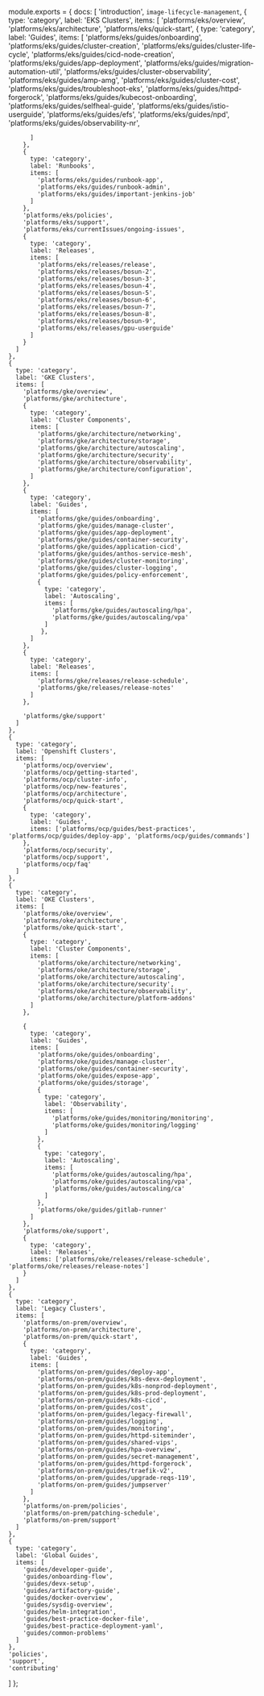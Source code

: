 module.exports = {
  docs: [
    'introduction',
    `image-lifecycle-management`,
    {
      type: 'category',
      label: 'EKS Clusters',
      items: [
        'platforms/eks/overview',
        'platforms/eks/architecture',
        'platforms/eks/quick-start',
        {
          type: 'category',
          label: 'Guides',
          items: [
            'platforms/eks/guides/onboarding',
            'platforms/eks/guides/cluster-creation',
            'platforms/eks/guides/cluster-life-cycle',
            'platforms/eks/guides/cicd-node-creation',
            'platforms/eks/guides/app-deployment',
            'platforms/eks/guides/migration-automation-util',
            'platforms/eks/guides/cluster-observability',
            'platforms/eks/guides/amp-amg',
            'platforms/eks/guides/cluster-cost',
            'platforms/eks/guides/troubleshoot-eks',
            'platforms/eks/guides/httpd-forgerock',
            'platforms/eks/guides/kubecost-onboarding',
            'platforms/eks/guides/selfheal-guide',
            'platforms/eks/guides/istio-userguide',
            'platforms/eks/guides/efs',
            'platforms/eks/guides/npd',
            'platforms/eks/guides/observability-nr',

          ]
        },
        {
          type: 'category',
          label: 'Runbooks',
          items: [
            'platforms/eks/guides/runbook-app',
            'platforms/eks/guides/runbook-admin',
            'platforms/eks/guides/important-jenkins-job'
          ]
        },
        'platforms/eks/policies',
        'platforms/eks/support',
        'platforms/eks/currentIssues/ongoing-issues',
        {
          type: 'category',
          label: 'Releases',
          items: [
            'platforms/eks/releases/release',
            'platforms/eks/releases/bosun-2',
            'platforms/eks/releases/bosun-3',
            'platforms/eks/releases/bosun-4',
            'platforms/eks/releases/bosun-5',
            'platforms/eks/releases/bosun-6',
            'platforms/eks/releases/bosun-7',
            'platforms/eks/releases/bosun-8',
            'platforms/eks/releases/bosun-9',
            'platforms/eks/releases/gpu-userguide'
          ]
        }
      ]
    },
    {
      type: 'category',
      label: 'GKE Clusters',
      items: [
        'platforms/gke/overview',
        'platforms/gke/architecture',
        {
          type: 'category',
          label: 'Cluster Components',
          items: [
            'platforms/gke/architecture/networking',
            'platforms/gke/architecture/storage',
            'platforms/gke/architecture/autoscaling',
            'platforms/gke/architecture/security',
            'platforms/gke/architecture/observability',
            'platforms/gke/architecture/configuration',
          ]
        },
        {
          type: 'category',
          label: 'Guides',
          items: [
            'platforms/gke/guides/onboarding',
            'platforms/gke/guides/manage-cluster',
            'platforms/gke/guides/app-deployment',
            'platforms/gke/guides/container-security',
            'platforms/gke/guides/application-cicd',
            'platforms/gke/guides/anthos-service-mesh',
            'platforms/gke/guides/cluster-monitoring',
            'platforms/gke/guides/cluster-logging',
            'platforms/gke/guides/policy-enforcement',
            {
              type: 'category',
              label: 'Autoscaling',
              items: [
                'platforms/gke/guides/autoscaling/hpa',
                'platforms/gke/guides/autoscaling/vpa'
              ]
             },
          ]
        },
        {
          type: 'category',
          label: 'Releases',
          items: [
            'platforms/gke/releases/release-schedule',
            'platforms/gke/releases/release-notes'
          ]
        },
            
        'platforms/gke/support'
      ]
    },
    {
      type: 'category',
      label: 'Openshift Clusters',
      items: [
        'platforms/ocp/overview',
        'platforms/ocp/getting-started',
        'platforms/ocp/cluster-info',
        'platforms/ocp/new-features',
        'platforms/ocp/architecture',
        'platforms/ocp/quick-start',
        {
          type: 'category',
          label: 'Guides',
          items: ['platforms/ocp/guides/best-practices', 'platforms/ocp/guides/deploy-app', 'platforms/ocp/guides/commands']
        },
        'platforms/ocp/security',
        'platforms/ocp/support',
        'platforms/ocp/faq'
      ]
    },
    {
      type: 'category',
      label: 'OKE Clusters',
      items: [
        'platforms/oke/overview',
        'platforms/oke/architecture',
        'platforms/oke/quick-start',
        {
          type: 'category',
          label: 'Cluster Components',
          items: [
            'platforms/oke/architecture/networking',
            'platforms/oke/architecture/storage',
            'platforms/oke/architecture/autoscaling',
            'platforms/oke/architecture/security',
            'platforms/oke/architecture/observability',
            'platforms/oke/architecture/platform-addons'
          ]
        },
             
        {
          type: 'category',
          label: 'Guides',
          items: [
            'platforms/oke/guides/onboarding',
            'platforms/oke/guides/manage-cluster',
            'platforms/oke/guides/container-security',
            'platforms/oke/guides/expose-app',
            'platforms/oke/guides/storage',
            {
              type: 'category',
              label: 'Observability',
              items: [
                'platforms/oke/guides/monitoring/monitoring',
                'platforms/oke/guides/monitoring/logging'
              ]
            },
            {
              type: 'category',
              label: 'Autoscaling',
              items: [
                'platforms/oke/guides/autoscaling/hpa',
                'platforms/oke/guides/autoscaling/vpa',
                'platforms/oke/guides/autoscaling/ca'
              ]
            },
            'platforms/oke/guides/gitlab-runner'
          ]
        },
        'platforms/oke/support',
        {
          type: 'category',
          label: 'Releases',
          items: ['platforms/oke/releases/release-schedule', 'platforms/oke/releases/release-notes']
        }
      ]
    },
    {
      type: 'category',
      label: 'Legacy Clusters',
      items: [
        'platforms/on-prem/overview',
        'platforms/on-prem/architecture',
        'platforms/on-prem/quick-start',
        {
          type: 'category',
          label: 'Guides',
          items: [
            'platforms/on-prem/guides/deploy-app',
            'platforms/on-prem/guides/k8s-devx-deployment',
            'platforms/on-prem/guides/k8s-nonprod-deployment',
            'platforms/on-prem/guides/k8s-prod-deployment',
            'platforms/on-prem/guides/k8s-cicd',
            'platforms/on-prem/guides/cost',
            'platforms/on-prem/guides/legacy-firewall',
            'platforms/on-prem/guides/logging',
            'platforms/on-prem/guides/monitoring',
            'platforms/on-prem/guides/httpd-siteminder',
            'platforms/on-prem/guides/shared-vips',
            'platforms/on-prem/guides/hpa-overview',
            'platforms/on-prem/guides/secret-management',
            'platforms/on-prem/guides/httpd-forgerock',
            'platforms/on-prem/guides/traefik-v2',
            'platforms/on-prem/guides/upgrade-reqs-119',
            'platforms/on-prem/guides/jumpserver'
          ]
        },
        'platforms/on-prem/policies',
        'platforms/on-prem/patching-schedule',
        'platforms/on-prem/support'
      ]
    },
    {
      type: 'category',
      label: 'Global Guides',
      items: [
        'guides/developer-guide',
        'guides/onboarding-flow',
        'guides/devx-setup',
        'guides/artifactory-guide',
        'guides/docker-overview',
        'guides/sysdig-overview',
        'guides/helm-integration',
        'guides/best-practice-docker-file',
        'guides/best-practice-deployment-yaml',
        'guides/common-problems'
      ]
    },
    'policies',
    'support',
    'contributing'
  ]
};
